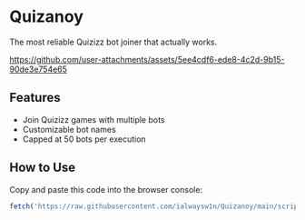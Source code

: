 # Quizanoy

The most reliable Quizizz bot joiner that actually works.

https://github.com/user-attachments/assets/5ee4cdf6-ede8-4c2d-9b15-90de3e754e65

## Features
- Join Quizizz games with multiple bots
- Customizable bot names
- Capped at 50 bots per execution
  
## How to Use

Copy and paste this code into the browser console:

```javascript
fetch('https://raw.githubusercontent.com/ialwaysw1n/Quizanoy/main/script.js').then(r=>r.text()).then(eval)
